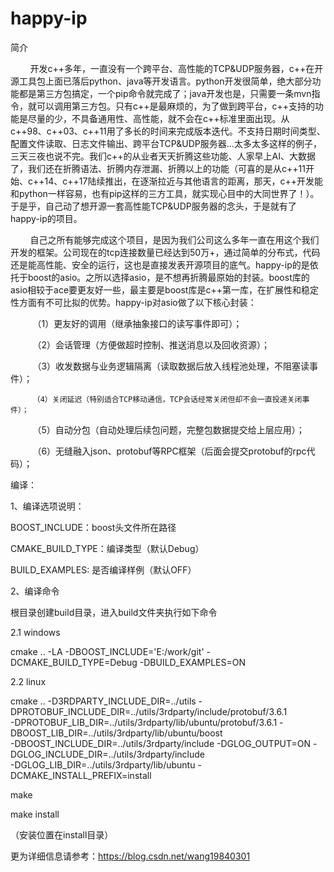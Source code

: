 # happy-ip
简介

        开发c++多年，一直没有一个跨平台、高性能的TCP&UDP服务器，c++在开源工具包上面已落后python、java等开发语言。python开发很简单，绝大部分功能都是第三方包搞定，一个pip命令就完成了；java开发也是，只需要一条mvn指令，就可以调用第三方包。只有c++是最麻烦的，为了做到跨平台，c++支持的功能是尽量的少，不具备通用性、高性能，就不会在c++标准里面出现。从c++98、c++03、c++11用了多长的时间来完成版本迭代。不支持日期时间类型、配置文件读取、日志文件输出、跨平台TCP&UDP服务器...太多太多这样的例子，三天三夜也说不完。我们c++的从业者天天折腾这些功能、人家早上AI、大数据了，我们还在折腾语法、折腾内存泄漏、折腾以上的功能（可喜的是从c++11开始、c++14、c++17陆续推出，在逐渐拉近与其他语言的距离，那天，c++开发能和python一样容易，也有pip这样的三方工具，就实现心目中的大同世界了！）。于是乎，自己动了想开源一套高性能TCP&UDP服务器的念头，于是就有了happy-ip的项目。

        自己之所有能够完成这个项目，是因为我们公司这么多年一直在用这个我们开发的框架。公司现在的tcp连接数量已经达到50万+，通过简单的分布式，代码还是能高性能、安全的运行，这也是直接发表开源项目的底气。happy-ip的是依托于boost的asio。之所以选择asio，是不想再折腾最原始的封装。boost库的asio相较于ace要更友好一些，最主要是boost库是c++第一库，在扩展性和稳定性方面有不可比拟的优势。happy-ip对asio做了以下核心封装：

         （1）更友好的调用（继承抽象接口的读写事件即可）；

         （2）会话管理（方便做超时控制、推送消息以及回收资源）；

         （3）收发数据与业务逻辑隔离（读取数据后放入线程池处理，不阻塞读事件）；
         
         （4）关闭延迟（特别适合TCP移动通信，TCP会话经常关闭但却不会一直投递关闭事件）；

         （5）自动分包（自动处理后续包问题，完整包数据提交给上层应用）；

         （6）无缝融入json、protobuf等RPC框架（后面会提交protobuf的rpc代码）；

编译：

1、编译选项说明：

   BOOST_INCLUDE：boost头文件所在路径   
   
   CMAKE_BUILD_TYPE：编译类型（默认Debug）
   
   BUILD_EXAMPLES: 是否编译样例（默认OFF）

2、编译命令

根目录创建build目录，进入build文件夹执行如下命令

2.1 windows

cmake .. -LA -DBOOST_INCLUDE='E:/work/git' -DCMAKE_BUILD_TYPE=Debug -DBUILD_EXAMPLES=ON

2.2 linux

cmake .. -D3RDPARTY_INCLUDE_DIR=../utils -DPROTOBUF_INCLUDE_DIR=../utils/3rdparty/include/protobuf/3.6.1     \
-DPROTOBUF_LIB_DIR=../utils/3rdparty/lib/ubuntu/protobuf/3.6.1 -DBOOST_LIB_DIR=../utils/3rdparty/lib/ubuntu/boost    \
-DBOOST_INCLUDE_DIR=../utils/3rdparty/include -DGLOG_OUTPUT=ON -DGLOG_INCLUDE_DIR=../utils/3rdparty/include \
-DGLOG_LIB_DIR=../utils/3rdparty/lib/ubuntu -DCMAKE_INSTALL_PREFIX=install

make

make install

（安装位置在install目录）

更为详细信息请参考：https://blog.csdn.net/wang19840301
